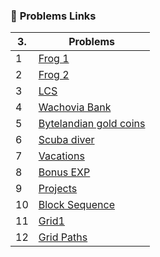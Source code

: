 ### 📌 **Problems Links**
| 3. | Problems |
|----|----------|
| 1 | [Frog 1](https://vjudge.net/contest/694272#problem/B) |
| 2 | [Frog 2](https://vjudge.net/contest/694272#problem/C) |
| 3 | [LCS](https://vjudge.net/contest/694272#problem/D) |
| 4 | [Wachovia Bank ](https://vjudge.net/contest/694272#problem/G)|
| 5 | [Bytelandian gold coins ](https://vjudge.net/contest/694272#problem/H)|
| 6 | [Scuba diver ](https://vjudge.net/contest/694272#problem/I)|
| 7 | [ Vacations ](https://vjudge.net/contest/694272#problem/J)|
| 8 | [Bonus EXP  ](https://vjudge.net/contest/694272#problem/N)|
| 9 | [Projects ](https://vjudge.net/contest/694272#problem/O)|
| 10 | [Block Sequence](https://vjudge.net/contest/694272#problem/K)|
| 11 | [Grid1](https://vjudge.net/contest/694272#problem/F)|
| 12 | [Grid Paths](https://vjudge.net/contest/694272#problem/E)

